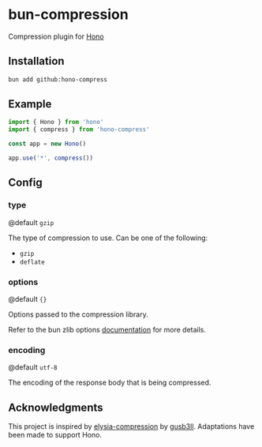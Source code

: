 # bun-compression

Compression plugin for [Hono](https://github.com/honojs/hono)

## Installation

```bash
bun add github:hono-compress
```

## Example

```typescript
import { Hono } from 'hono'
import { compress } from 'hono-compress'

const app = new Hono()

app.use('*', compress())
```

## Config

### type

@default `gzip`

The type of compression to use. Can be one of the following:

- `gzip`
- `deflate`

### options

@default `{}`

Options passed to the compression library.

Refer to the bun zlib options [documentation](https://bun.sh/docs/api/utils#bun-gzipsync) for more details.

### encoding

@default `utf-8`

The encoding of the response body that is being compressed.

## Acknowledgments

This project is inspired by [elysia-compression](https://github.com/gusb3ll/elysia-compression) by [gusb3ll](https://github.com/gusb3ll). Adaptations have been made to support Hono.
